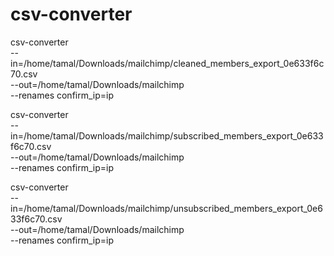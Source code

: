 # csv-converter

csv-converter \
  --in=/home/tamal/Downloads/mailchimp/cleaned_members_export_0e633f6c70.csv \
  --out=/home/tamal/Downloads/mailchimp \
  --renames confirm_ip=ip

csv-converter \
  --in=/home/tamal/Downloads/mailchimp/subscribed_members_export_0e633f6c70.csv \
  --out=/home/tamal/Downloads/mailchimp \
  --renames confirm_ip=ip

csv-converter \
  --in=/home/tamal/Downloads/mailchimp/unsubscribed_members_export_0e633f6c70.csv \
  --out=/home/tamal/Downloads/mailchimp \
  --renames confirm_ip=ip
